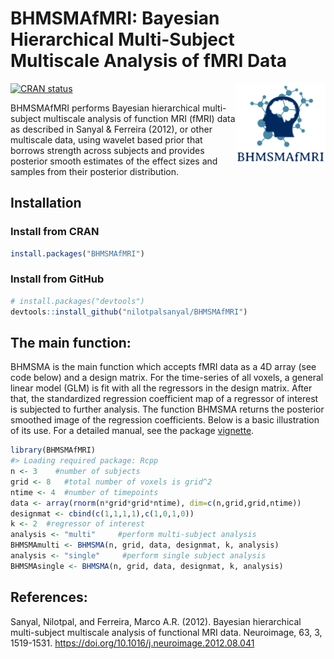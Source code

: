 
<!-- README.md is generated from README.Rmd. Please edit that file -->

# BHMSMAfMRI: Bayesian Hierarchical Multi-Subject Multiscale Analysis of fMRI Data

<img src="man/figures/logo.png" align="right" style="float:right; height:130px;" />

<!-- badges: start -->

[![CRAN
status](https://www.r-pkg.org/badges/version/BHMSMAfMRI)](https://CRAN.R-project.org/package=BHMSMAfMRI)
<!-- badges: end -->

BHMSMAfMRI performs Bayesian hierarchical multi-subject multiscale
analysis of function MRI (fMRI) data as described in Sanyal & Ferreira
(2012), or other multiscale data, using wavelet based prior that borrows
strength across subjects and provides posterior smooth estimates of the
effect sizes and samples from their posterior distribution.

## Installation

### Install from CRAN

``` r
install.packages("BHMSMAfMRI")
```

### Install from GitHub

``` r
# install.packages("devtools")
devtools::install_github("nilotpalsanyal/BHMSMAfMRI")
```

## The main function:

BHMSMA is the main function which accepts fMRI data as a 4D array (see
code below) and a design matrix. For the time-series of all voxels, a
general linear model (GLM) is fit with all the regressors in the design
matrix. After that, the standardized regression coefficient map of a
regressor of interest is subjected to further analysis. The function
BHMSMA returns the posterior smoothed image of the regression
coefficients. Below is a basic illustration of its use. For a detailed
manual, see the package <a
href="https://cran.r-project.org/web/packages/BHMSMAfMRI/vignettes/BHMSMAfMRIvignette.pdf"
target="_blank">vignette</a>.

``` r
library(BHMSMAfMRI)
#> Loading required package: Rcpp
n <- 3    #number of subjects
grid <- 8   #total number of voxels is grid^2
ntime <- 4  #number of timepoints
data <- array(rnorm(n*grid*grid*ntime), dim=c(n,grid,grid,ntime))
designmat <- cbind(c(1,1,1,1),c(1,0,1,0))
k <- 2  #regressor of interest
analysis <- "multi"     #perform multi-subject analysis
BHMSMAmulti <- BHMSMA(n, grid, data, designmat, k, analysis)
analysis <- "single"     #perform single subject analysis
BHMSMAsingle <- BHMSMA(n, grid, data, designmat, k, analysis)
```

## References:

Sanyal, Nilotpal, and Ferreira, Marco A.R. (2012). Bayesian hierarchical
multi-subject multiscale analysis of functional MRI data. Neuroimage,
63, 3, 1519-1531. <span
target="_blank"><https://doi.org/10.1016/j.neuroimage.2012.08.041></span>
